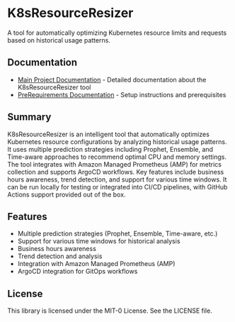 # K8sResourceResizer

A tool for automatically optimizing Kubernetes resource limits and requests based on historical usage patterns.

## Documentation
- [Main Project Documentation](./K8sResourceResizer/README.md) - Detailed documentation about the K8sResourceResizer tool
- [PreRequirements Documentation](./PreRequirements/README.md) - Setup instructions and prerequisites

## Summary
K8sResourceResizer is an intelligent tool that automatically optimizes Kubernetes resource configurations by analyzing historical usage patterns. It uses multiple prediction strategies including Prophet, Ensemble, and Time-aware approaches to recommend optimal CPU and memory settings. The tool integrates with Amazon Managed Prometheus (AMP) for metrics collection and supports ArgoCD workflows. Key features include business hours awareness, trend detection, and support for various time windows. It can be run locally for testing or integrated into CI/CD pipelines, with GitHub Actions support provided out of the box.

## Features
- Multiple prediction strategies (Prophet, Ensemble, Time-aware, etc.)
- Support for various time windows for historical analysis
- Business hours awareness
- Trend detection and analysis
- Integration with Amazon Managed Prometheus (AMP)
- ArgoCD integration for GitOps workflows

## License

This library is licensed under the MIT-0 License. See the LICENSE file.


